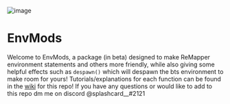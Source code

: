 ![image](https://user-images.githubusercontent.com/111317032/188249329-d8ed6957-e1d4-42da-a3a1-2292fb77e465.png)

# EnvMods
Welcome to EnvMods, a package (in beta) designed to make ReMapper environment statements and others more friendly, while also giving some helpful effects such as `despawn()` which will despawn the bts environment to make room for yours!  Tutorials/explanations for each function can be found in the [wiki](https://github.com/Splashcard04/EnvMods/wiki/Examples) for this repo!  If you have any questions or would like to add to this repo dm me on discord @splashcard__#2121
